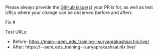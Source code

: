 Please always provide the [GitHub issue(s)](../issues) your PR is for, as well as test URLs where your change can be observed (before and after):

Fix #<gh-issue-id>

Test URLs:
- Before: https://main--aem_eds_training--suryaprakashsai.hlx.live/
- After: https://<branch>--aem_eds_training--suryaprakashsai.hlx.live/

